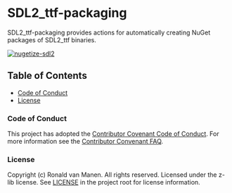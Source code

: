 # SDL2_ttf-packaging

SDL2_ttf-packaging provides actions for automatically creating NuGet packages of SDL2_ttf binaries.

[![nugetize-sdl2](https://github.com/ronaldvanmanen/SDL2_ttf-packaging/actions/workflows/nugetize-sdl2_ttf.yml/badge.svg)](https://github.com/ronaldvanmanen/SDL2_ttf-packaging/actions/workflows/nugetize-sdl2_ttf.yml)

## Table of Contents

* [Code of Conduct](#code-of-conduct)
* [License](#license)

### Code of Conduct

This project has adopted the [Contributor Covenant Code of Conduct](https://www.contributor-covenant.org/version/2/0/code_of_conduct/). For more information see the [Contributor Convenant FAQ](https://www.contributor-covenant.org/faq/).

### License

Copyright (c) Ronald van Manen. All rights reserved.
Licensed under the z-lib license.
See [LICENSE](LICENSE) in the project root for license information.
